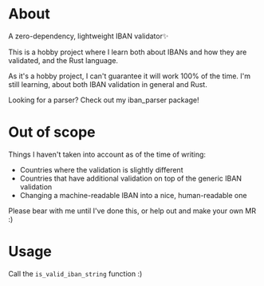 # About

A zero-dependency, lightweight IBAN validator✨

This is a hobby project where I learn both about IBANs and how they are validated, and the Rust language.

As it's a hobby project, I can't guarantee it will work 100% of the time. I'm still learning, about both IBAN validation in general and Rust.

Looking for a parser? Check out my iban_parser package!

# Out of scope

Things I haven't taken into account as of the time of writing:

- Countries where the validation is slightly different
- Countries that have additional validation on top of the generic IBAN validation
- Changing a machine-readable IBAN into a nice, human-readable one

Please bear with me until I've done this, or help out and make your own MR :)

# Usage

Call the `is_valid_iban_string` function :)